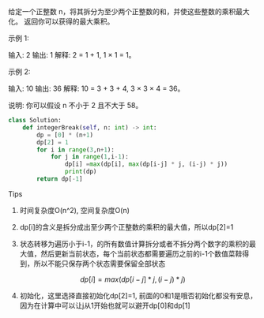 给定一个正整数 n，将其拆分为至少两个正整数的和，并使这些整数的乘积最大化。 返回你可以获得的最大乘积。

示例 1:

输入: 2
输出: 1
解释: 2 = 1 + 1, 1 × 1 = 1。

示例 2:

输入: 10
输出: 36
解释: 10 = 3 + 3 + 4, 3 × 3 × 4 = 36。

说明: 你可以假设 n 不小于 2 且不大于 58。



```python
class Solution:
    def integerBreak(self, n: int) -> int:
        dp = [0] * (n+1)
        dp[2] = 1 
        for i in range(3,n+1):
            for j in range(1,i-1):
                dp[i] =max(dp[i], max(dp[i-j] * j, (i-j) * j))
                print(dp)
        return dp[-1]
```



Tips

1. 时间复杂度O(n^2), 空间复杂度O(n)

2. dp[i]的含义是拆分成出至少两个正整数的乘积的最大值，所以dp[2]=1

3. 状态转移为遍历小于i-1，的所有数值计算拆分或者不拆分两个数字的乘积的最大值，然后更新当前状态，每个当前状态都需要遍历之前的i-1个数值菜鞥得到，所以不能只保存两个状态需要保留全部状态

$$
dp[i] = max(dp[i-j]*j, (i-j)*j)
$$

4. 初始化，这里选择直接初始化dp[2]=1, 前面的0和1是哦否初始化都没有安息，因为在计算中可以让j从1开始也就可以避开dp[0]和dp[1]
